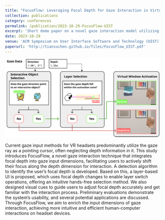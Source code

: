 ```yaml
---
title: "FocusFlow: Leveraging Focal Depth for Gaze Interaction in Virtual Reality"
collection: publications
category: conferences
permalink: /publication/2023-10-29-FocusFlow-UIST
excerpt: 'Short demo paper on a novel gaze interaction model utilizing gaze focal depth.'
date: 2023-10-29
venue: 'ACM Symposium on User Interface Software and Technology (UIST)'
paperurl: 'http://tiansuchen.github.io/files/FocusFlow_UIST.pdf'
---
```


![](../images/FocusFlow_UIST.png)

Current gaze input methods for VR headsets predominantly utilize the gaze ray as a pointing cursor, often neglecting depth information in it. This study introduces FocusFlow, a novel gaze interaction technique that integrates focal depth into gaze input dimensions, facilitating users to actively shift their focus along the depth dimension for interaction. A detection algorithm to identify the user’s focal depth is developed. Based on this, a layer-based UI is proposed, which uses focal depth changes to enable layer switch operations, offering an intuitive hands-free selection method. We also designed visual cues to guide users to adjust focal depth accurately and get familiar with the interaction process. Preliminary evaluations demonstrate the system’s usability, and several potential applications are discussed. Through FocusFlow, we aim to enrich the input dimensions of gaze interaction, achieving more intuitive and efficient human-computer interactions on headset devices.
